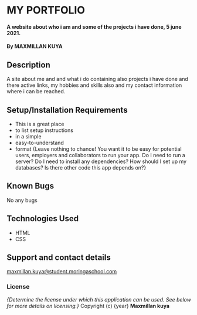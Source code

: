 # MY PORTFOLIO
#### A website about who i am and some of the projects i have done, 5 june 2021.
#### By **MAXMILLAN KUYA**
## Description
A site about me and and what i do containing also projects i have done and there active links, my hobbies and skills also and my contact information where i can be reached.
## Setup/Installation Requirements
* This is a great place
* to list setup instructions
* in a simple
* easy-to-understand
* format
{Leave nothing to chance! You want it to be easy for potential users, employers and collaborators to run your app. Do I need to run a server? Do I need to install any dependencies? How should I set up my databases? Is there other code this app depends on?}
## Known Bugs
No any bugs
## Technologies Used
* HTML
* CSS
## Support and contact details
maxmillan.kuya@student.moringaschool.com
### License
*{Determine the license under which this application can be used.  See below for more details on licensing.}*
Copyright (c) {year} **Maxmillan kuya**